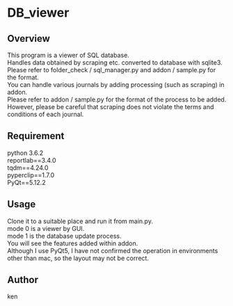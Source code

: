 DB_viewer
==================
  
## Overview
This program is a viewer of SQL database.  
Handles data obtained by scraping etc. converted to database with sqlite3.  
Please refer to folder_check / sql_manager.py and addon / sample.py for the format.  
You can handle various journals by adding processing (such as scraping) in addon.  
Please refer to addon / sample.py for the format of the process to be added.  
However, please be careful that scraping does not violate the terms and conditions of each journal.
  

## Requirement
python 3.6.2  
reportlab==3.4.0  
tqdm==4.24.0  
pyperclip==1.7.0  
PyQt==5.12.2

## Usage
Clone it to a suitable place and run it from main.py.  
mode 0 is a viewer by GUI.  
mode 1 is the database update process.  
You will see the features added within addon.  
Although I use PyQt5, I have not confirmed the operation in environments other than mac, so the layout may not be correct.

## Author
ken
